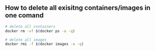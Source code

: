 
## How to delete all exisitng containers/images in one comand

```bash
# delete all containers
docker rm -vf $(docker ps -a -q)

# delete all images
docker rmi -f $(docker images -a -q)
```
